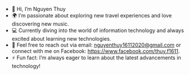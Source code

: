 - 👋 Hi, I’m Nguyen Thuy
- 🌍 I’m passionate about exploring new travel experiences and love discovering new music.
- 💻 Currently diving into the world of information technology and always excited about learning new technologies.
- 📧 Feel free to reach out via email: nguyenthuy16112020@gmail.com or connect with me on Facebook: https://www.facebook.com/thuy.f1611.
- ⚡ Fun fact: I’m always eager to learn about the latest advancements in technology!



<!---
ThuyNguyen17/ThuyNguyen17 is a ✨ special ✨ repository because its `README.md` (this file) appears on your GitHub profile.
You can click the Preview link to take a look at your changes.
--->
